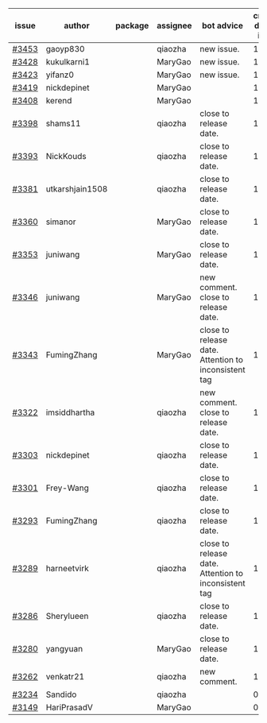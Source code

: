 | issue | author | package | assignee | bot advice | created date of issue | target release date | date from target |
| ------ | ------ | ------ | ------ | ------ | ------ | ------ | :-----: |
| [#3453](https://github.com/Azure/sdk-release-request/issues/3453) | gaoyp830 |  | qiaozha | new issue. | 11-23 | 12-23 |  |
| [#3428](https://github.com/Azure/sdk-release-request/issues/3428) | kukulkarni1 |  | MaryGao | new issue. | 11-16 | 12-23 |  |
| [#3423](https://github.com/Azure/sdk-release-request/issues/3423) | yifanz0 |  | MaryGao | new issue. | 11-16 | 12-23 |  |
| [#3419](https://github.com/Azure/sdk-release-request/issues/3419) | nickdepinet |  | MaryGao |  | 11-15 | 12-23 |  |
| [#3408](https://github.com/Azure/sdk-release-request/issues/3408) | kerend |  | MaryGao |  | 11-14 | 11-15 |  |
| [#3398](https://github.com/Azure/sdk-release-request/issues/3398) | shams11 |  | qiaozha | close to release date.  | 11-10 | 11-25 | 1 |
| [#3393](https://github.com/Azure/sdk-release-request/issues/3393) | NickKouds |  | qiaozha | close to release date.  | 11-09 | 11-25 | 1 |
| [#3381](https://github.com/Azure/sdk-release-request/issues/3381) | utkarshjain1508 |  | qiaozha | close to release date.  | 11-07 | 11-25 | 1 |
| [#3360](https://github.com/Azure/sdk-release-request/issues/3360) | simanor |  | MaryGao | close to release date.  | 11-02 | 11-25 | 1 |
| [#3353](https://github.com/Azure/sdk-release-request/issues/3353) | juniwang |  | MaryGao | close to release date.  | 11-02 | 11-25 | 1 |
| [#3346](https://github.com/Azure/sdk-release-request/issues/3346) | juniwang |  | MaryGao | new comment. close to release date.  | 11-02 | 11-25 | 1 |
| [#3343](https://github.com/Azure/sdk-release-request/issues/3343) | FumingZhang |  | MaryGao | close to release date.  Attention to inconsistent tag | 11-02 | 11-25 | 1 |
| [#3322](https://github.com/Azure/sdk-release-request/issues/3322) | imsiddhartha |  | qiaozha | new comment. close to release date.  | 10-28 | 11-25 | 1 |
| [#3303](https://github.com/Azure/sdk-release-request/issues/3303) | nickdepinet |  | qiaozha | close to release date.  | 10-26 | 11-25 | 1 |
| [#3301](https://github.com/Azure/sdk-release-request/issues/3301) | Frey-Wang |  | qiaozha | close to release date.  | 10-26 | 11-25 | 1 |
| [#3293](https://github.com/Azure/sdk-release-request/issues/3293) | FumingZhang |  | qiaozha | close to release date.  | 10-25 | 11-25 | 1 |
| [#3289](https://github.com/Azure/sdk-release-request/issues/3289) | harneetvirk |  | qiaozha | close to release date.  Attention to inconsistent tag | 10-25 | 11-25 | 1 |
| [#3286](https://github.com/Azure/sdk-release-request/issues/3286) | Sherylueen |  | qiaozha | close to release date.  | 10-24 | 11-25 | 1 |
| [#3280](https://github.com/Azure/sdk-release-request/issues/3280) | yangyuan |  | MaryGao | close to release date.  | 10-18 | 11-25 | 1 |
| [#3262](https://github.com/Azure/sdk-release-request/issues/3262) | venkatr21 |  | qiaozha | new comment. | 10-12 | 10-28 |  |
| [#3234](https://github.com/Azure/sdk-release-request/issues/3234) | Sandido |  | qiaozha |  | 09-30 | 10-17 |  |
| [#3149](https://github.com/Azure/sdk-release-request/issues/3149) | HariPrasadV |  | MaryGao |  | 09-07 | 10-11 |  |
